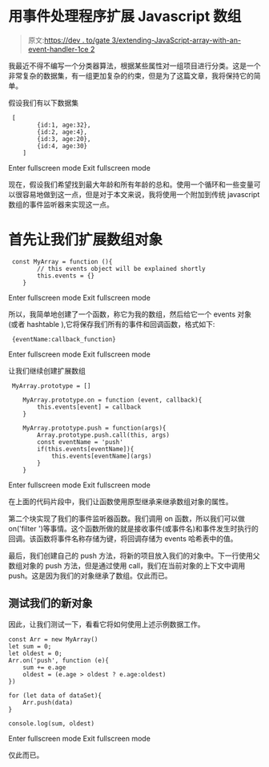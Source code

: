 # 用事件处理程序扩展 Javascript 数组

> 原文:[https://dev . to/gate 3/extending-JavaScript-array-with-an-event-handler-1ce 2](https://dev.to/gate3/extending-javascript-array-with-an-event-handler-1ce2)

我最近不得不编写一个分类器算法，根据某些属性对一组项目进行分类。这是一个非常复杂的数据集，有一组更加复杂的约束，但是为了这篇文章，我将保持它的简单。

假设我们有以下数据集

```
 [
        {id:1, age:32},
        {id:2, age:4},
        {id:3, age:20},
        {id:4, age:30}
    ] 
```

Enter fullscreen mode Exit fullscreen mode

现在，假设我们希望找到最大年龄和所有年龄的总和。使用一个循环和一些变量可以很容易地做到这一点，但是对于本文来说，我将使用一个附加到传统 javascript 数组的事件监听器来实现这一点。

# 首先让我们扩展数组对象

```
 const MyArray = function (){
        // this events object will be explained shortly
        this.events = {}
    } 
```

Enter fullscreen mode Exit fullscreen mode

所以，我简单地创建了一个函数，称它为我的数组，然后给它一个 events 对象(或者 hashtable ),它将保存我们所有的事件和回调函数，格式如下:

```
 {eventName:callback_function} 
```

Enter fullscreen mode Exit fullscreen mode

让我们继续创建扩展数组

```
 MyArray.prototype = []

    MyArray.prototype.on = function (event, callback){
        this.events[event] = callback
    }    

    MyArray.prototype.push = function(args){
        Array.prototype.push.call(this, args)
        const eventName = 'push'
        if(this.events[eventName]){
            this.events[eventName](args)
        }
    } 
```

Enter fullscreen mode Exit fullscreen mode

在上面的代码片段中，我们让函数使用原型继承来继承数组对象的属性。

第二个块实现了我们的事件监听器函数。我们调用 on 函数，所以我们可以做 on('filter ')等事情。这个函数所做的就是接收事件(或事件名)和事件发生时执行的回调。该函数将事件名称存储为键，将回调存储为 events 哈希表中的值。

最后，我们创建自己的 push 方法，将新的项目放入我们的对象中。下一行使用父数组对象的 push 方法，但是通过使用 call，我们在当前对象的上下文中调用 push。这是因为我们的对象继承了数组。仅此而已。

## 测试我们的新对象

因此，让我们测试一下，看看它将如何使用上述示例数据工作。

```
const Arr = new MyArray()
let sum = 0;
let oldest = 0;
Arr.on('push', function (e){
    sum += e.age
    oldest = (e.age > oldest ? e.age:oldest)
})

for (let data of dataSet){
    Arr.push(data)
}

console.log(sum, oldest) 
```

Enter fullscreen mode Exit fullscreen mode

仅此而已。